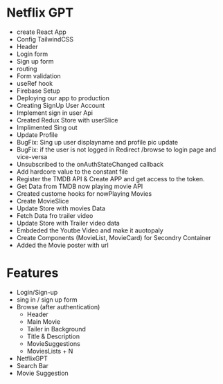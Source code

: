 # Netflix GPT
 - create React App
 - Config TailwindCSS
 - Header
 - Login form
 - Sign up form
 - routing
 - Form validation
 - useRef hook
 - Firebase Setup
 - Deploying our app to production
 - Creating SignUp User Account
 - Implement sign in user Api
 - Created Redux Store with userSlice
 - Implimented Sing out
 - Update Profile
 - BugFix: Sing up user displayname and profile pic update
 - BugFix: if the user is not logged in Redirect /browse to login page and vice-versa
 - Unsubscribed to the onAuthStateChanged callback
 -  Add hardcore value to the constant file
 - Register the TMDB API & Create APP and get access to the token. 
 - Get Data from TMDB now playing movie API 
 - Created custome hooks for nowPlaying Movies
 - Create MovieSlice
 - Update Store with movies Data
 - Fetch Data fro trailer video
 - Update Store with Trailer video data
 - Embdeded the Youtbe Video and make it auotopaly
 - Create Components (MovieList, MovieCard) for Secondry Container
 - Added the Movie poster with url
 
# Features 
 - Login/Sign-up
  - sing in / sign up form
 - Browse (after authentication)
    - Header
    - Main Movie
     - Tailer in Background
     - Title & Description
     - MovieSuggestions
      - MoviesLists  + N
 - NetflixGPT
  - Search Bar
  - Movie Suggestion